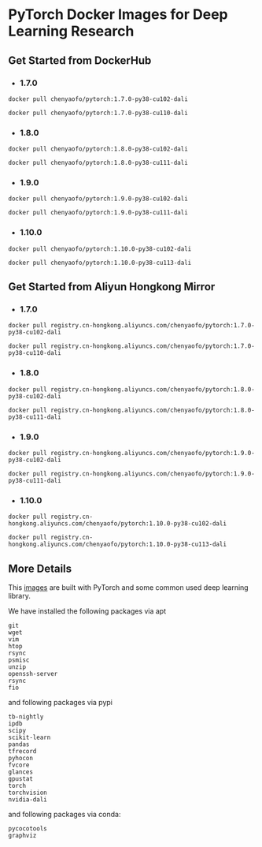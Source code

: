 # PyTorch Docker Images for Deep Learning Research


## Get Started from DockerHub

 - ### 1.7.0

```
docker pull chenyaofo/pytorch:1.7.0-py38-cu102-dali
```

```
docker pull chenyaofo/pytorch:1.7.0-py38-cu110-dali
```

 - ### 1.8.0

```
docker pull chenyaofo/pytorch:1.8.0-py38-cu102-dali
```

```
docker pull chenyaofo/pytorch:1.8.0-py38-cu111-dali
```

 - ### 1.9.0

```
docker pull chenyaofo/pytorch:1.9.0-py38-cu102-dali
```

```
docker pull chenyaofo/pytorch:1.9.0-py38-cu111-dali
```

 - ### 1.10.0

```
docker pull chenyaofo/pytorch:1.10.0-py38-cu102-dali
```

```
docker pull chenyaofo/pytorch:1.10.0-py38-cu113-dali
```

## Get Started from Aliyun Hongkong Mirror

 - ### 1.7.0

```
docker pull registry.cn-hongkong.aliyuncs.com/chenyaofo/pytorch:1.7.0-py38-cu102-dali
```

```
docker pull registry.cn-hongkong.aliyuncs.com/chenyaofo/pytorch:1.7.0-py38-cu110-dali
```

 - ### 1.8.0

```
docker pull registry.cn-hongkong.aliyuncs.com/chenyaofo/pytorch:1.8.0-py38-cu102-dali
```

```
docker pull registry.cn-hongkong.aliyuncs.com/chenyaofo/pytorch:1.8.0-py38-cu111-dali
```

 - ### 1.9.0

```
docker pull registry.cn-hongkong.aliyuncs.com/chenyaofo/pytorch:1.9.0-py38-cu102-dali
```

```
docker pull registry.cn-hongkong.aliyuncs.com/chenyaofo/pytorch:1.9.0-py38-cu111-dali
```

 - ### 1.10.0

```
docker pull registry.cn-hongkong.aliyuncs.com/chenyaofo/pytorch:1.10.0-py38-cu102-dali
```

```
docker pull registry.cn-hongkong.aliyuncs.com/chenyaofo/pytorch:1.10.0-py38-cu113-dali
```

## More Details

This [images](https://hub.docker.com/r/chenyaofo/pytorch) are built with PyTorch and some common used deep learning library.

We have installed the following packages via apt
```
git
wget
vim
htop
rsync
psmisc
unzip
openssh-server
rsync
fio
```

and following packages via pypi
```
tb-nightly
ipdb
scipy
scikit-learn
pandas
tfrecord
pyhocon
fvcore
glances
gpustat
torch
torchvision
nvidia-dali
```

and following packages via conda:
```
pycocotools
graphviz
```

